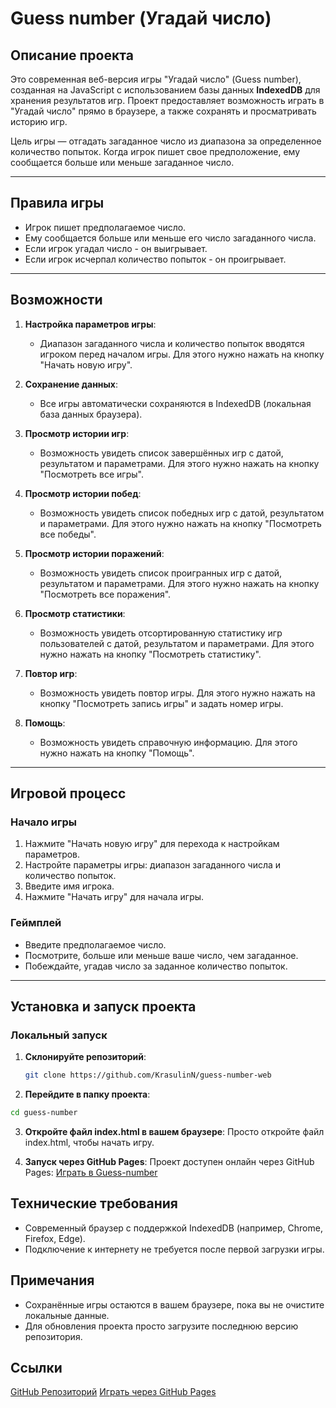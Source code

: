 # Guess number (Угадай число)

## Описание проекта

Это современная веб-версия игры "Угадай число" (Guess number), созданная на JavaScript с использованием базы данных **IndexedDB** для хранения результатов игр. Проект предоставляет возможность играть в "Угадай число" прямо в браузере, а также сохранять и просматривать историю игр.

Цель игры — отгадать загаданное число из диапазона за определенное количество попыток. Когда игрок пишет свое предположение, ему сообщается больше или меньше загаданное число.

---

## Правила игры

- Игрок пишет предполагаемое число.
- Ему сообщается больше или меньше его число загаданного числа.
- Если игрок угадал число - он выигрывает.
- Если игрок исчерпал количество попыток - он проигрывает.

---

## Возможности

1. **Настройка параметров игры**:  
   - Диапазон загаданного числа и количество попыток вводятся игроком перед началом игры. Для этого нужно нажать на кнопку "Начать новую игру".

2. **Сохранение данных**:  
   - Все игры автоматически сохраняются в IndexedDB (локальная база данных браузера).

3. **Просмотр истории игр**:  
   - Возможность увидеть список завершённых игр с датой, результатом и параметрами. Для этого нужно нажать на кнопку "Посмотреть все игры".
   
4. **Просмотр истории побед**:  
   - Возможность увидеть список победных игр с датой, результатом и параметрами. Для этого нужно нажать на кнопку "Посмотреть все победы".
   
5. **Просмотр истории поражений**:  
   - Возможность увидеть список проигранных игр с датой, результатом и параметрами. Для этого нужно нажать на кнопку "Посмотреть все поражения".
   
5. **Просмотр статистики**:  
   - Возможность увидеть отсортированную статистику игр пользователей с датой, результатом и параметрами. Для этого нужно нажать на кнопку "Посмотреть статистику".

6. **Повтор игр**:  
   - Возможность увидеть повтор игры. Для этого нужно нажать на кнопку "Посмотреть запись игры" и задать номер игры.
   
7. **Помощь**:  
   - Возможность увидеть справочную информацию. Для этого нужно нажать на кнопку "Помощь".

---

## Игровой процесс

### Начало игры

1. Нажмите "Начать новую игру" для перехода к настройкам параметров.
2. Настройте параметры игры: диапазон загаданного числа и количество попыток.
3. Введите имя игрока.
4. Нажмите "Начать игру" для начала игры.

### Геймплей

- Введите предполагаемое число.
- Посмотрите, больше или меньше ваше число, чем загаданное.
- Побеждайте, угадав число за заданное количество попыток.

---

## Установка и запуск проекта

### Локальный запуск

1. **Склонируйте репозиторий**:
   ```bash
   git clone https://github.com/KrasulinN/guess-number-web
   
2. **Перейдите в папку проекта**:

```bash
cd guess-number
```
3. **Откройте файл index.html в вашем браузере**: 
    Просто откройте файл index.html, чтобы начать игру.

4. **Запуск через GitHub Pages**:
Проект доступен онлайн через GitHub Pages:
[Играть в Guess-number](https://krasulinn.github.io/guess-number-web/)

## Технические требования
- Современный браузер с поддержкой IndexedDB (например, Chrome, Firefox, Edge).
- Подключение к интернету не требуется после первой загрузки игры.
## Примечания
- Сохранённые игры остаются в вашем браузере, пока вы не очистите локальные данные.
- Для обновления проекта просто загрузите последнюю версию репозитория.
## Ссылки
[GitHub Репозиторий](https://github.com/KrasulinN/guess-number-web)
[Играть через GitHub Pages](https://krasulinn.github.io/guess-number-web/)
